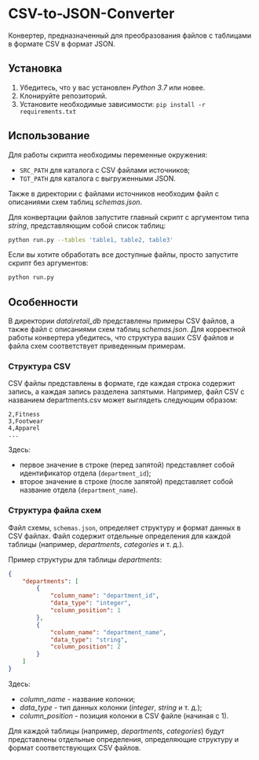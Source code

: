 # CSV-to-JSON-Converter

Конвертер, предназначенный для преобразования файлов с таблицами в формате CSV в формат JSON.

## Установка

1. Убедитесь, что у вас установлен *Python 3.7* или новее.
2. Клонируйте репозиторий.
3. Установите необходимые зависимости: `pip install -r requirements.txt`

## Использование

Для работы скрипта необходимы переменные окружения:
- `SRC_PATH` для каталога с CSV файлами источников;
- `TGT_PATH` для каталога с выгруженными JSON.

Также в директории с файлами источников необходим файл с описаниями схем таблиц *schemas.json*.

Для конвертации файлов запустите главный скрипт с аргументом типа *string*, представляющим собой список таблиц:
```bash
python run.py --tables 'table1, table2, table3'
```

Если вы хотите обработать все доступные файлы, просто запустите скрипт без аргументов:
```bash
python run.py
```

## Особенности

В директории *data\retail_db* представлены примеры CSV файлов, а также файл с описаниями схем таблиц *schemas.json*.
Для корректной работы конвертера убедитесь, что структура ваших CSV файлов и файла схем соответствует приведенным примерам.

### Структура CSV

CSV файлы представлены в формате, где каждая строка содержит запись, а каждая запись разделена запятыми. Например, файл CSV с названием departments.csv может выглядеть следующим образом:
```csv
2,Fitness
3,Footwear
4,Apparel
...
```
Здесь:
- первое значение в строке (перед запятой) представляет собой идентификатор отдела (`department_id`);
- второе значение в строке (после запятой) представляет собой название отдела (`department_name`).

### Структура файла схем

Файл схемы, `schemas.json`, определяет структуру и формат данных в CSV файлах. Файл содержит отдельные определения для каждой таблицы (например, *departments*, *categories* и т. д.).

Пример структуры для таблицы *departments*:
```json
{
    "departments": [
        {
            "column_name": "department_id",
            "data_type": "integer",
            "column_position": 1
        },
        {
            "column_name": "department_name",
            "data_type": "string",
            "column_position": 2
        }
    ]
}
```
Здесь:
- *column_name* - название колонки;
- *data_type* - тип данных колонки (*integer*, *string* и т. д.);
- *column_position* - позиция колонки в CSV файле (начиная с 1).

Для каждой таблицы (например, *departments*, *categories*) будут представлены отдельные определения, определяющие структуру и формат соответствующих CSV файлов.